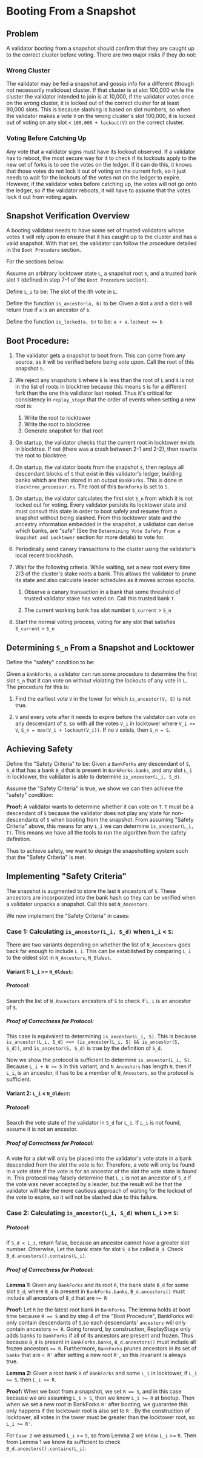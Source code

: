 # Booting From a Snapshot

## Problem

A validator booting from a snapshot should confirm that they are caught up to
the correct cluster before voting. There are two major risks if they do not:

### Wrong Cluster

The validator may be fed a snapshot and gossip info for a different (though not
necessarily malicious) cluster. If that cluster is at slot 100,000 while the
cluster the validator intended to join is at 10,000, if the validator votes
once on the wrong cluster, it is locked out of the correct cluster for at least
90,000 slots. This is because slashing is based on slot numbers, so when the
validator makes a vote `V` on the wrong cluster's slot 100,000, it is locked
out of voting on any slot < `100,000 + lockout(V)` on the correct cluster.

### Voting Before Catching Up

Any vote that a validator signs must have its lockout observed. If a validator
has to reboot, the most secure way for it to check if its lockouts apply to the
new set of forks is to see the votes on the ledger. If it can do this, it knows
that those votes do not lock it out of voting on the current fork, so it just
needs to wait for the lockouts of the votes not on the ledger to expire.
However, if the validator votes before catching up, the votes will not go onto
the ledger, so if the validator reboots, it will have to assume that the votes
lock it out from voting again.


## Snapshot Verification Overview

A booting validator needs to have some set of trusted validators whose votes it
will rely upon to ensure that it has caught up to the cluster and has a valid
snapshot. With that set, the validator can follow the procedure detailed in the
`Boot Procedure` section.

For the sections below:

Assume an arbitrary locktower state `L`, a snapshot root `S`, and a trusted
bank slot `T` (defined in step 7-1 of the `Boot Procedure` section).

Define `L_i` to be: The slot of the ith vote in `L`.

Define the function `is_ancestor(a, b)` to be: Given a slot `a` and a slot `b`
will return true if `a` is an ancestor of `b`.

Define the function `is_locked(a, b)` to be: `a + a.lockout <= b`


## Boot Procedure:

1) The validator gets a snapshot to boot from. This can come from any source,
as it will be verified before being vote upon. Call the root of this snapshot
`S`.

2) We reject any snapshots `S` where `S` is less than the root of `L` and `S`
is not in the list of roots in blocktree because this means `S` is for a
different fork than the one this validiator last rooted. Thus it's critical for
consistency in `replay_stage` that the order of events when setting a new root
is:

    1) Write the root to locktower
    2) Write the root to blocktree
    3) Generate snapshot for that root

3) On startup, the validator checks that the current root in locktower exists
in blocktree. If not (there was a crash between 2-1 and 2-2), then rewrite the
root to blocktree.

4) On startup, the validator boots from the snapshot `S`, then replays all
descendant blocks of `S` that exist in this validator's ledger, building banks
which are then stored in an output `BankForks`. This is done in
`blocktree_processor.rs`. The root of this `BankForks` is set to `S`.

5) On startup, the validator calculates the first slot `S_n` from which it is
not locked out for voting. Every validator persists its locktower state and
must consult this state in order to boot safely and resume from a snapshot
without being slashed. From this locktower state and the ancestry information
embedded in the snapshot, a validiator can derive which banks, are "safe" (See
the `Determining Vote Safety From a Snapshot and Locktower` section for more
detals) to vote for.

6) Periodically send canary transactions to the cluster using the validator's
local recent blockhash.

7) Wait for the following criteria. While waiting, set a new root every time
2/3 of the cluster's stake roots a bank. This allows the validator to prune its
state and also calculate leader schedules as it moves across epochs.

   1) Observe a canary transaction in a bank that some threshold of trusted
   validator stake has voted on. Call this trusted bank `T`.

   2) The current working bank has slot number `S_current` > `S_n`

8) Start the normal voting process, voting for any slot that satisfies
`S_current` > `S_n`


## Determining `S_n` From a Snapshot and Locktower

Define the "safety" condition to be:

Given a `BankForks`, a validator can run some procedure to determine the first
slot `S_n` that it can vote on without violating the lockouts of any vote in
`L`. The procedure for this is:

1) Find the earliest vote `V` in the tower for which `is_ancestor(V, S)` is not
true.

2) `V` and every vote after it needs to expire before the validator can vote on
any descendant of `S`, so with all the votes `V_i` in locktower where `V_i >=
V`, `S_n = max(V_i + lockout(V_i))`. If no `V` exists, then `S_n = S`.


## Achieving Safety

Define the "Safety Criteria" to be: Given a `BankForks` any descendant of `S`,
`S_d` that has a bank `B_d` that is present in `BankForks.banks`, and any slot
`L_i` in locktower, the validator is able to determine `is_ancestor(L_i, S_d)`.

Assume the "Safety Criteria" is true, we show we can then achieve the "safety"
condition:

**Proof:** A validator wants to determine whether it can vote on `T`. `T` must
be a descendant of `S` because the validator does not play any state for
non-descendants of `S` when booting from the snapshot. From assuming "Safety
Criteria" above, this means for any `L_i` we can determine `is_ancestor(L_i,
T)`. This means we have all the tools to run the algorithm from the safety
definition.

Thus to achieve safety, we want to design the snapshotting system such that the
"Safety Criteria" is met.


## Implementing "Safety Criteria"

The snapshot is augmented to store the last `N` ancestors of `S`. These
ancestors are incorporated into the bank hash so they can be verified when a
validator unpacks a snapshot. Call this set `N_Ancestors`.

We now implement the "Safety Criteria" in cases:

### Case 1: Calculating `is_ancestor(L_i, S_d)` when `L_i` < `S`:

There are two variants depending on whether the list of `N_Ancestors` goes back
far enough to include `L_i`. This can be established by comparing `L_i` to the
oldest slot in `N_Ancestors`, `N_Oldest`.

#### Variant 1: `L_i` >= `N_Oldest`:

##### Protocol:

Search the list of `N_Ancestors` ancestors of `S` to check if `L_i` is an
ancestor of `S`.

##### Proof of Correctness for Protocol:

This case is equivalent to determining `is_ancestor(L_i, S)`. This is because
`is_ancestor(L_i, S_d) <=> (is_ancestor(L_i, S) && is_ancestor(S, S_d))`, and
`is_ancestor(S, S_d)` is true by the definition of `S_d`.

Now we show the protocol is sufficient to determine `is_ancestor(L_i, S)`.
Because `L_i + N >= S` in this variant, and `N_Ancestors` has length `N`, then
if `L_i`, is an ancestor, it has to be a member of `N_Ancestors`, so the
protocol is sufficient.

#### Variant 2: `L_i` < `N_Oldest`:

##### Protocol:

Search the vote state of the validator in `S_d` for `L_i`. If `L_i` is not
found, assume it is not an ancestor.

##### Proof of Correctness for Protocol:

A vote for a slot will only be placed into the validator's vote state in a bank
descended from the slot the vote is for. Therefore, a vote will only be found
in a vote state if the vote is for an ancestor of the slot the vote state is
found in. This protocol may falsely determine that `L_i` is not an ancestor of
`S_d` if the vote was never accepted by a leader, but the result will be that
the validator will take the more cautious approach of waiting for the lockout
of the vote to expire, so it will not be slashed due to this failure.

### Case 2: Calculating `is_ancestor(L_i, S_d)` when `L_i` >= `S`:

##### Protocol:

If `S_d < L_i`, return false, because an ancestor cannot have a greater slot
number. Otherwise, Let the bank state for slot `S_d` be called `B_d`. Check
`B_d.ancestors().contains(L_i)`.

##### Proof of Correctness for Protocol:

**Lemma 1:** Given any `BankForks` and its root `R`, the bank state `B_d` for
some slot `S_d`, where `B_d` is present in `BankForks.banks`, `B_d.ancestors()`
must include all ancestors of `B_d` that are `>= R`

**Proof:** Let `R` be the latest root bank in `BankForks`. The lemma holds at
boot time because `R == S` and by step 4 of the "Boot Procedure", BankForks
will only contain descendants of `S`,so each descendants' `ancestors` will only
contain ancestors `>= R`. Going forward, by construction, ReplayStage only adds
banks to `BankForks` if all of its ancestors are present and frozen. Thus
because `B_d` is present in `BankForks.banks`, `B_d.ancestors()` must include
all frozen ancestors `>= R`. Furthermore, `BankForks` prunes ancestors in its
set of `banks` that are `< R'` after setting a new root `R'`, so this invariant
is always true.

**Lemma 2:** Given a root bank `R` of `BankForks` and some `L_i` in locktower,
if `L_i >= S`, then `L_i >= R`.

**Proof:** When we boot from a snapshot, we set `R == S`, and in this case
because we are assuming `L_i > S`, then we know `L_i >= R` at bootup. Then when
we set a new root in BankForks `R'` after booting, we guarantee this only
happens if the locktower root is also set to `R'`. By the construction of
locktower, all votes in the tower must be greater than the locktower root, so
`L_i >= R'`. 

For `Case 2` we assumed `L_i` >= `S`, so from Lemma 2 we know `L_i` >= `R`.
Then from Lemma 1 we know its sufficient to check
`B_d.ancestors().contains(L_i)`.


